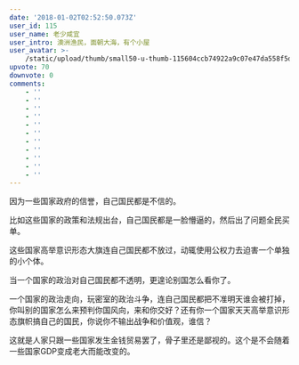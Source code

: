 ```yaml
---
date: '2018-01-02T02:52:50.073Z'
user_id: 115
user_name: 老少咸宜
user_intro: 澳洲渔民，面朝大海，有个小屋
user_avatar: >-
    /static/upload/thumb/small50-u-thumb-115604ccb74922a9c07e47da558f5d27217ee256607.png
upvote: 70
downvote: 0
comments:
    - ''
    - ''
    - ''
    - ''
    - ''
    - ''
    - ''
    - ''
    - ''
    - ''
    - ''
---
```


<div><p>因为一些国家政府的信誉，自己国民都是不信的。</p><p>比如这些国家的政策和法规出台，自己国民都是一脸懵逼的，然后出了问题全民买单。</p><p>这些国家高举意识形态大旗连自己国民都不放过，动辄使用公权力去迫害一个单独的小个体。</p><p>当一个国家的政治对自己国民都不透明，更遑论别国怎么看你了。</p><p>一个国家的政治走向，玩密室的政治斗争，连自己国民都把不准明天谁会被打掉，你叫别的国家怎么来预判你国风向，来和你交好？还有你一个国家天天高举意识形态旗帜搞自己的国民，你说你不输出战争和价值观，谁信？</p><p>这就是人家只跟一些国家发生金钱贸易罢了，骨子里还是鄙视的。这个是不会随着一些国家GDP变成老大而能改变的。</p></div>
